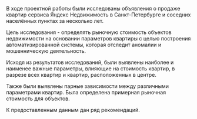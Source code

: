 В ходе проектной работы были исследованы объявления о продаже квартир сервиса Яндекc Недвижимость  в Санкт-Петербурге и соседних населённых пунктах за несколько лет.

Цель исследования - определять рыночную стоимость объектов недвижимости на основании параметров квартиры с целью построения автоматизированной системы, которая отследит аномалии и мошенническую деятельность.

Исходя из результатов исследований, были выявлены наиболее и наименее важные параметры, влияющие на стоимость квартир, в разрезе всех квартир и квартир, расположенных в центре.

Также были выявлены парные зависимости между различными параметрами квартир.
Была определена примерная рыночная стоимость для объектов.

К предоставленным данным дан ряд рекомендаций.
